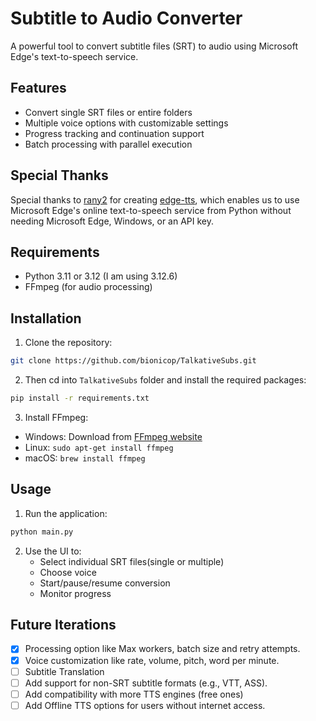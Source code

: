 # Subtitle to Audio Converter

A powerful tool to convert subtitle files (SRT) to audio using Microsoft Edge's text-to-speech service.

## Features

- Convert single SRT files or entire folders
- Multiple voice options with customizable settings
- Progress tracking and continuation support
- Batch processing with parallel execution

## Special Thanks

Special thanks to [rany2](https://github.com/rany2) for creating [edge-tts](https://github.com/rany2/edge-tts), which enables us to use Microsoft Edge's online text-to-speech service from Python without needing Microsoft Edge, Windows, or an API key.

## Requirements

- Python 3.11 or 3.12 (I am using 3.12.6)
- FFmpeg (for audio processing)

## Installation

1. Clone the repository:
```bash
git clone https://github.com/bionicop/TalkativeSubs.git
```

2. Then cd into `TalkativeSubs` folder and install the required packages:
```bash
pip install -r requirements.txt
```

3. Install FFmpeg:
- Windows: Download from [FFmpeg website](https://ffmpeg.org/download.html)
- Linux: `sudo apt-get install ffmpeg`
- macOS: `brew install ffmpeg`

## Usage

1. Run the application:
```bash
python main.py
```

2. Use the UI to:
   - Select individual SRT files(single or multiple)
   - Choose voice
   - Start/pause/resume conversion
   - Monitor progress


## Future Iterations
- [x] Processing option like Max workers, batch size and retry attempts.
- [x] Voice customization like rate, volume, pitch, word per minute.
- [ ] Subtitle Translation
- [ ] Add support for non-SRT subtitle formats (e.g., VTT, ASS).  
- [ ] Add compatibility with more TTS engines (free ones)
- [ ] Add Offline TTS options for users without internet access.
